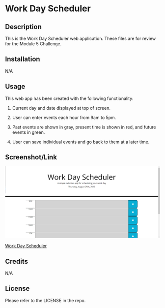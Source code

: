 # Work Day Scheduler

## Description

This is the Work Day Scheduler web application. These files are for review for the Module 5 Challenge.

## Installation

N/A

## Usage

This web app has been created with the following functionality:

1. Current day and date displayed at top of screen.

2. User can enter events each hour from 9am to 5pm.

3. Past events are shown in gray, present time is shown in red, and future events in green.

4. User can save individual events and go back to them at a later time.


## Screenshot/Link

![Work Day Scheduler](./assets/images/Work_Day_Scheduler_Screenshot.png)

[Work Day Scheduler](https://cray412.github.io/Work-Day-Scheduler/)

## Credits

N/A

## License

Please refer to the LICENSE in the repo.